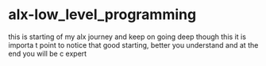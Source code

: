 # alx-low_level_programming
this is starting of my alx journey
and keep on going deep though this 
it is importa t point to notice that good starting, better you understand
and at the end you will be c expert 
